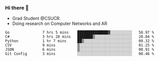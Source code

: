 ### Hi there 👋
- Grad Student @CSUCR. 
- Doing research on Computer Networks and AR
<!--START_SECTION:waka-->

```text
Go               7 hrs 5 mins    ██████████████▓░░░░░░░░░░   58.97 %
C#               3 hrs 28 mins   ███████▒░░░░░░░░░░░░░░░░░   28.84 %
Python           1 hr 7 mins     ██▒░░░░░░░░░░░░░░░░░░░░░░   09.32 %
CSV              9 mins          ▒░░░░░░░░░░░░░░░░░░░░░░░░   01.25 %
JSON             6 mins          ▒░░░░░░░░░░░░░░░░░░░░░░░░   00.91 %
Git Config       3 mins          ░░░░░░░░░░░░░░░░░░░░░░░░░   00.46 %
```

<!--END_SECTION:waka-->
<!--
**jluo117/jluo117** is a ✨ _special_ ✨ repository because its `README.md` (this file) appears on your GitHub profile.

Here are some ideas to get you started:

- 🔭 I’m currently working on ...
- 🌱 I’m currently learning ...
- 👯 I’m looking to collaborate on ...
- 🤔 I’m looking for help with ...
- 💬 Ask me about ...
- 📫 How to reach me: ...
- 😄 Pronouns: ...
- ⚡ Fun fact: ...
-->
